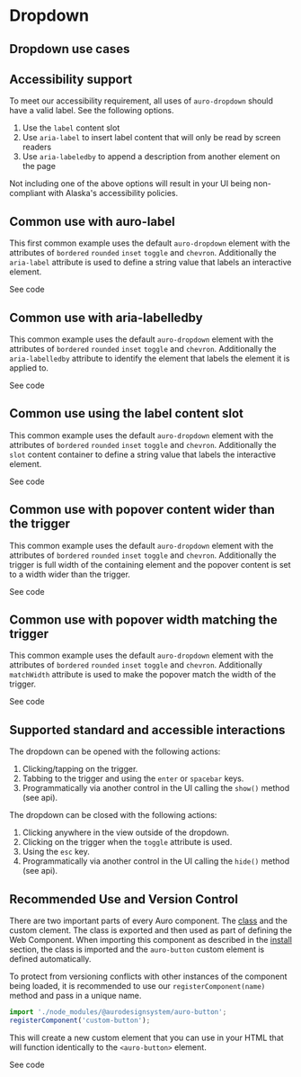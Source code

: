 <!--
The index.md file is a compiled document. No edits should be made directly to this file.

index.md is created by running `npm run build:markdownDocs`.

This file is generated based on a template fetched from `./docs/partials/index.md`
-->

# Dropdown

<!-- AURO-GENERATED-CONTENT:START (FILE:src=./description.md) -->
<!-- AURO-GENERATED-CONTENT:END -->

## Dropdown use cases

<!-- AURO-GENERATED-CONTENT:START (FILE:src=./useCases.md) -->
<!-- AURO-GENERATED-CONTENT:END -->
## Accessibility support

To meet our accessibility requirement, all uses of `auro-dropdown` should have a valid label. See the following options.

1. Use the `label` content slot
1. Use `aria-label` to insert label content that will only be read by screen readers
1. Use `aria-labeledby` to append a description from another element on the page

Not including one of the above options will result in your UI being non-compliant with Alaska's accessibility policies.

## Common use with auro-label

This first common example uses the default `auro-dropdown` element with the attributes of `bordered` `rounded` `inset` `toggle` and `chevron`. Additionally the `aria-label` attribute is used to define a string value that labels an interactive element.

<div class="exampleWrapper">
  <!-- AURO-GENERATED-CONTENT:START (FILE:src=./../../apiExamples/common.html) -->
  <!-- AURO-GENERATED-CONTENT:END -->
</div>
<auro-accordion alignRight>
  <span slot="trigger">See code</span>

<!-- AURO-GENERATED-CONTENT:START (CODE:src=./../../apiExamples/common.html) -->
<!-- AURO-GENERATED-CONTENT:END -->

</auro-accordion>

## Common use with aria-labelledby

This common example uses the default `auro-dropdown` element with the attributes of `bordered` `rounded` `inset` `toggle` and `chevron`. Additionally the `aria-labelledby` attribute to identify the element that labels the element it is applied to.

<div class="exampleWrapper">
  <!-- AURO-GENERATED-CONTENT:START (FILE:src=./../../apiExamples/commonLabelledby.html) -->
  <!-- AURO-GENERATED-CONTENT:END -->
</div>
<auro-accordion alignRight>
  <span slot="trigger">See code</span>

<!-- AURO-GENERATED-CONTENT:START (CODE:src=./../../apiExamples/commonLabelledby.html) -->
<!-- AURO-GENERATED-CONTENT:END -->

</auro-accordion>


## Common use using the label content slot

This common example uses the default `auro-dropdown` element with the attributes of `bordered` `rounded` `inset` `toggle` and `chevron`. Additionally the `slot` content container to define a string value that labels the interactive element.

<div class="exampleWrapper">
  <!-- AURO-GENERATED-CONTENT:START (FILE:src=./../../apiExamples/commonSlot.html) -->
  <!-- AURO-GENERATED-CONTENT:END -->
</div>
<auro-accordion alignRight>
  <span slot="trigger">See code</span>

<!-- AURO-GENERATED-CONTENT:START (CODE:src=./../../apiExamples/commonSlot.html) -->
<!-- AURO-GENERATED-CONTENT:END -->

</auro-accordion>

## Common use with popover content wider than the trigger

This common example uses the default `auro-dropdown` element with the attributes of `bordered` `rounded` `inset` `toggle` and `chevron`. Additionally the trigger is full width of the containing element and the popover content is set to a width wider than the trigger.

<div class="exampleWrapper">
  <!-- AURO-GENERATED-CONTENT:START (FILE:src=./../../apiExamples/widerPopover.html) -->
  <!-- AURO-GENERATED-CONTENT:END -->
</div>
<auro-accordion alignRight>
  <span slot="trigger">See code</span>

<!-- AURO-GENERATED-CONTENT:START (CODE:src=./../../apiExamples/widerPopover.html) -->
<!-- AURO-GENERATED-CONTENT:END -->

</auro-accordion>

## Common use with popover width matching the trigger

This common example uses the default `auro-dropdown` element with the attributes of `bordered` `rounded` `inset` `toggle` and `chevron`. Additionally  `matchWidth` attribute is used to make the popover match the width of the trigger.

<div class="exampleWrapper">
  <!-- AURO-GENERATED-CONTENT:START (FILE:src=./../../apiExamples/commonMatchWidth.html) -->
  <!-- AURO-GENERATED-CONTENT:END -->
</div>
<auro-accordion alignRight>
  <span slot="trigger">See code</span>

<!-- AURO-GENERATED-CONTENT:START (CODE:src=./../../apiExamples/commonMatchWidth.html) -->
<!-- AURO-GENERATED-CONTENT:END -->

</auro-accordion>

## Supported standard and accessible interactions

The dropdown can be opened with the following actions:

1. Clicking/tapping on the trigger.
1. Tabbing to the trigger and using the `enter` or `spacebar` keys.
1. Programmatically via another control in the UI calling the `show()` method (see api).

The dropdown can be closed with the following actions:

1. Clicking anywhere in the view outside of the dropdown.
1. Clicking on the trigger when the `toggle` attribute is used.
1. Using the `esc` key.
1. Programmatically via another control in the UI calling the `hide()` method (see api).

## Recommended Use and Version Control

There are two important parts of every Auro component. The <a href="https://developer.mozilla.org/en-US/docs/Web/JavaScript/Reference/Classes">class</a> and the custom clement. The class is exported and then used as part of defining the Web Component. When importing this component as described in the <a href="#install">install</a> section, the class is imported and the `auro-button` custom element is defined automatically.

To protect from versioning conflicts with other instances of the component being loaded, it is recommended to use our `registerComponent(name)` method and pass in a unique name.

```js
import './node_modules/@aurodesignsystem/auro-button';
registerComponent('custom-button');
```

This will create a new custom element that you can use in your HTML that will function identically to the `<auro-button>` element.

<div class="exampleWrapper exampleWrapper--flex">
  <!-- AURO-GENERATED-CONTENT:START (FILE:src=./../../apiExamples/custom.html) -->
  <!-- AURO-GENERATED-CONTENT:END -->
</div>
<auro-accordion alignRight>
  <span slot="trigger">See code</span>
<!-- AURO-GENERATED-CONTENT:START (CODE:src=./../../apiExamples/custom.html) -->
<!-- AURO-GENERATED-CONTENT:END -->
</auro-accordion>
